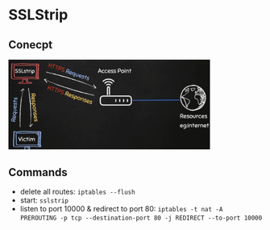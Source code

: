 # SSLStrip

## Conecpt
<img src="images/sslstrip.png" width="400">

## Commands
- delete all routes: ```iptables --flush```
- start: ```sslstrip```
- listen to port 10000 & redirect to port 80: ```iptables -t nat -A PREROUTING -p tcp --destination-port 80 -j REDIRECT --to-port 10000```
